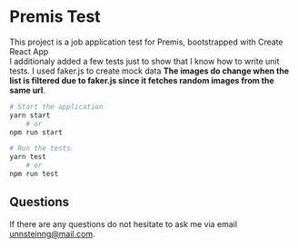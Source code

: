 # Premis Test
This project is a job application test for Premis, bootstrapped with Create React App \
I additionaly added a few tests just to show that I know how to write unit tests.
I used faker.js to create mock data **The images do change when the list is filtered due to faker.js since it fetches random images from the same url**.

```bash
# Start the application
yarn start
    # or
npm run start

# Run the tests
yarn test
    # or
npm run test
```

## Questions
If there are any questions do not hesitate to ask me via email unnsteinng@mail.com.
